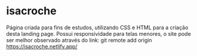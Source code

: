 # isacroche

Página criada para fins de estudos, utilizando CSS e HTML para a criação desta landing page. Possui responsividade para telas menores, o site pode ser melhor observado através do link: git remote add origin https://isacroche.netlify.app/
